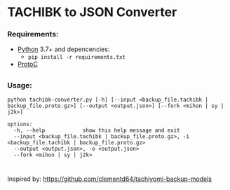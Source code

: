 # TACHIBK to JSON Converter

### Requirements:

- [Python](https://python.org) 3.7+ and depencencies:
  - `pip install -r requirements.txt`
- [ProtoC](https://github.com/protocolbuffers/protobuf/releases/latest)

##

### Usage:

```
python tachibk-converter.py [-h] [--input <backup_file.tachibk | backup_file.proto.gz>] [--output <output.json>] [--fork <mihon | sy | j2k>]

options:
  -h, --help            show this help message and exit
  --input <backup_file.tachibk | backup_file.proto.gz>, -i <backup_file.tachibk | backup_file.proto.gz>
  --output <output.json>, -o <output.json>
  --fork <mihon | sy | j2k>
```

#

#

Inspired by: https://github.com/clementd64/tachiyomi-backup-models
